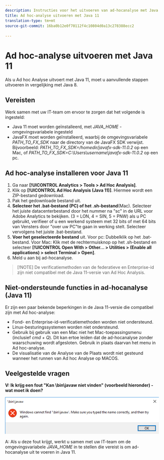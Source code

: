 ```yaml
---
description: Instructies voor het uitvoeren van ad-hocanalyse met Java 11.
title: Ad hoc-analyse uitvoeren met Java 11
translation-type: tm+mt
source-git-commit: 16ba0b12e0f70112f4c10804d0a13c278388ecc2

---
```



# Ad hoc-analyse uitvoeren met Java 11

Als u Ad hoc Analyse uitvoert met Java 11, moet u aanvullende stappen uitvoeren in vergelijking met Java 8.

## Vereisten

Werk samen met uw IT-team om ervoor te zorgen dat het volgende is ingesteld:

* Java 11 moet worden geïnstalleerd, met *JAVA_HOME* -omgevingsvariabele ingesteld
* JavaFX moet worden geïnstalleerd, waarbij de omgevingsvariabele *PATH_TO_FX_SDK* naar de directory van de JavaFX SDK verwijst. Bijvoorbeeld: *PATH_TO_FX_SDK=/homedir/javafx-sdk-11.0.2* op een Mac, of *PATH_TO_FX_SDK=C:\Users\username\javafx-sdk-11.0.2* op een pc.

## Ad hoc-analyse installeren voor Java 11

1. Ga naar **[!UICONTROL Analytics > Tools > Ad Hoc Analysis]**.
1. Klik op **[!UICONTROL Ad Hoc Analysis (Java 11)]**. Hiermee wordt een ZIP-bestand gedownload.
1. Pak het gedownloade bestand uit.
1. **Selecteer het .bat-bestand (PC) of het .sh-bestand**(Mac). Selecteer het juiste datacenterbestand door het nummer na &quot;sc&quot; in de URL voor Adobe Analytics te bekijken. (3 = LON, 4 = SIN, 5 = PNW) als u PC gebruikt, verifieer of u een werkend systeem met 32 bits of met 64 bits van Vensters door &quot;over uw PC&quot;te gaan in werking stelt. Selecteer vervolgens het juiste .bat-bestand.
1. **Voer het geselecteerde bestand** uit. Voor pc: Dubbelklik op het .bat-bestand. Voor Mac: Klik met de rechtermuisknop op het .sh-bestand en selecteer **[!UICONTROL Open With > Other... > Utilities > (Enable all applications) > select Terminal > Open]**.
1. Meld u aan bij ad-hocanalyse.

> [!NOTE] De verificatiemethoden van de federatieve en Enterprise-id zijn niet compatibel met de Java 11-versie van Ad Hoc Analysis.

## Niet-ondersteunde functies in ad-hocanalyse (Java 11)

Er zijn een paar bekende beperkingen in de Java 11-versie die compatibel zijn met Ad hoc-analyse:

* Fond- en Enterprise-id-verificatiemethoden worden niet ondersteund.
* Linux-besturingssystemen worden niet ondersteund.
* Gebruik bij gebruik van een Mac niet het Mac-toepassingsmenu (inclusief *cmd + Q*). Dit kan ertoe leiden dat de ad-hocanalyse zonder waarschuwing wordt afgesloten. Gebruik in plaats daarvan het menu in Ad hoc-analyse.
* De visualisatie van de Analyse van de Plaats wordt niet gesteund wanneer het runnen van Ad hoc Analyse op MACOS.

## Veelgestelde vragen

**V: Ik krijg een fout &quot;Kan \bin\javaw niet vinden&quot; (voorbeeld hieronder) - wat moet ik doen?**

![](/help/analyze/ad-hoc-analysis/assets/error-java.png)

A: Als u deze fout krijgt, werkt u samen met uw IT-team om de omgevingsvariabele *JAVA_HOME* in te stellen die vereist is om ad-hocanalyse uit te voeren in Java 11.
